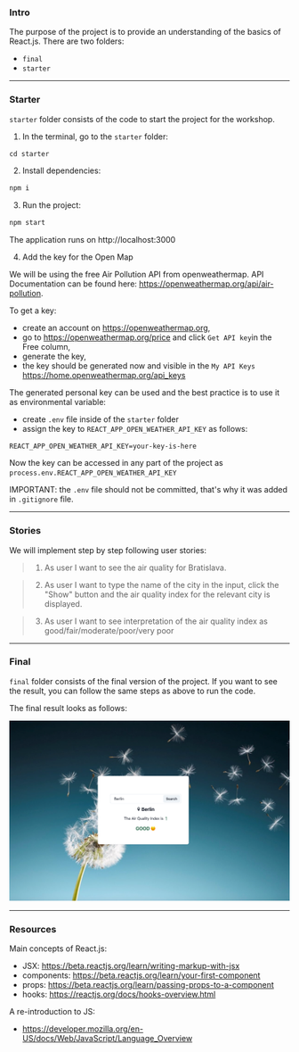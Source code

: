 ### Intro

The purpose of the project is to provide an understanding of the basics of React.js. There are two folders:
- `final`
- `starter`
---
### Starter

`starter` folder consists of the code to start the project for the workshop.
1. In the terminal, go to the `starter` folder:

```s
cd starter
```
2. Install dependencies:
```s
npm i
```
3. Run the project:
```s
npm start
```

The application runs on http://localhost:3000

4. Add the key for the Open Map

We will be using the free Air Pollution API from openweathermap. 
API Documentation can be found here: https://openweathermap.org/api/air-pollution.

To get a key:
- create an account on https://openweathermap.org,
- go to https://openweathermap.org/price and click `Get API key`in the Free column, 
- generate the key,
- the key should be generated now and visible in the `My API Keys` https://home.openweathermap.org/api_keys

The generated personal key can be used and the best practice is to use it as environmental variable:
- create `.env` file inside of the `starter` folder
- assign the key to `REACT_APP_OPEN_WEATHER_API_KEY` as follows:
```
REACT_APP_OPEN_WEATHER_API_KEY=your-key-is-here
```
Now the key can be accessed in any part of the project as `process.env.REACT_APP_OPEN_WEATHER_API_KEY`

IMPORTANT: the `.env` file should not be committed, that's why it was added in `.gitignore` file.

---

### Stories

We will implement step by step following user stories: 

> 1. As user I want to see the air quality for Bratislava.

> 2. As user I want to type the name of the city in the input, click the "Show" button and the air quality index for the relevant city is displayed.

> 3. As user I want to see interpretation of the air quality index as good/fair/moderate/poor/very poor

---
### Final

`final` folder consists of the final version of the project. If you want to see the result, you can follow the same steps as above to run the code.

The final result looks as follows:

![image](final/public/images/final.png)

---

### Resources

Main concepts of React.js:
 - JSX: https://beta.reactjs.org/learn/writing-markup-with-jsx
 - components: https://beta.reactjs.org/learn/your-first-component
 - props: https://beta.reactjs.org/learn/passing-props-to-a-component
 - hooks: https://reactjs.org/docs/hooks-overview.html

 A re-introduction to JS:
 - https://developer.mozilla.org/en-US/docs/Web/JavaScript/Language_Overview

